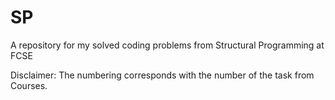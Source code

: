 # SP
A repository for my solved coding problems from Structural Programming at FCSE

Disclaimer: The numbering corresponds with the number of the task from Courses.
